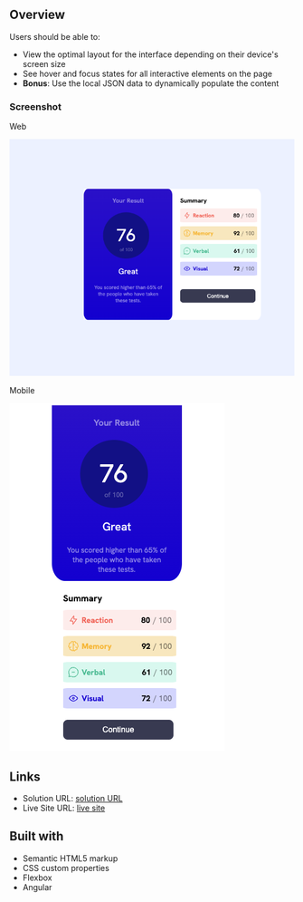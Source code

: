 
## Overview


Users should be able to:

- View the optimal layout for the interface depending on their device's screen size
- See hover and focus states for all interactive elements on the page
- **Bonus**: Use the local JSON data to dynamically populate the content

### Screenshot
Web

![](web.png)

Mobile

![](mobile.png)



## Links

- Solution URL: [solution URL](https://your-solution-url.com](https://github.com/gkuzivam/result-summary-app))
- Live Site URL: [live site](https://gkuzivam.github.io/result-summary-app/result-summary-app/)


## Built with

- Semantic HTML5 markup
- CSS custom properties
- Flexbox
- Angular
